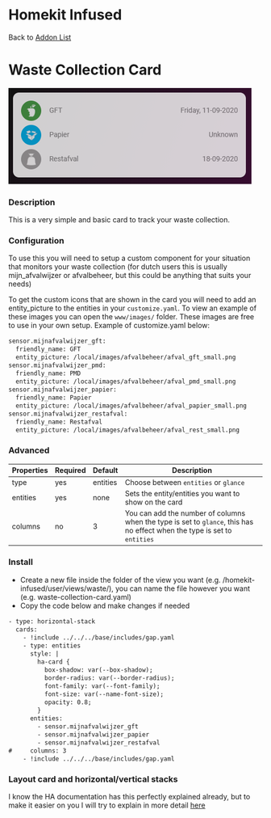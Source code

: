 # Homekit Infused

Back to [Addon List](../addon_list.md)

# Waste Collection Card
![Homekit Infused](../images/waste-collection-card.png)

### Description
This is a very simple and basic card to track your waste collection. 

### Configuration
To use this you will need to setup a custom component for your situation that monitors your waste collection (for dutch users this is usually mijn_afvalwijzer or afvalbeheer, but this could be anything that suits your needs)

To get the custom icons that are shown in the card you will need to add an entity_picture to the entities in your `customize.yaml`. To view an example of these images you can open the `www/images/` folder. These images are free to use in your own setup. Example of customize.yaml below:
```
sensor.mijnafvalwijzer_gft:
  friendly_name: GFT
  entity_picture: /local/images/afvalbeheer/afval_gft_small.png
sensor.mijnafvalwijzer_pmd:
  friendly_name: PMD
  entity_picture: /local/images/afvalbeheer/afval_pmd_small.png
sensor.mijnafvalwijzer_papier:
  friendly_name: Papier
  entity_picture: /local/images/afvalbeheer/afval_papier_small.png
sensor.mijnafvalwijzer_restafval:
  friendly_name: Restafval
  entity_picture: /local/images/afvalbeheer/afval_rest_small.png
```

### Advanced

| Properties | Required | Default | Description |
|----------------------------------|-------------|----------------------------------|----------------------------------------------------------------------------------------------------------------------------------------------------------------------|
| type | yes | entities | Choose between `entities` or `glance` |
| entities | yes | none | Sets the entity/entities you want to show on the card |
| columns | no | 3 | You can add the number of columns when the type is set to `glance`, this has no effect when the type is set to `entities` |

### Install
- Create a new file inside the folder of the view you want (e.g. /homekit-infused/user/views/waste/), you can name the file however you want (e.g. waste-collection-card.yaml)
- Copy the code below and make changes if needed

```
- type: horizontal-stack
  cards:
    - !include ../../../base/includes/gap.yaml
    - type: entities
      style: |
        ha-card {
          box-shadow: var(--box-shadow);
          border-radius: var(--border-radius);
          font-family: var(--font-family);
          font-size: var(--name-font-size);
          opacity: 0.8;
        }
      entities:
        - sensor.mijnafvalwijzer_gft
        - sensor.mijnafvalwijzer_papier
        - sensor.mijnafvalwijzer_restafval
#     columns: 3
    - !include ../../../base/includes/gap.yaml
```

### Layout card and horizontal/vertical stacks
I know the HA documentation has this perfectly explained already, but to make it easier on you I will try to explain in more detail [here](../addons/stacks.md)
